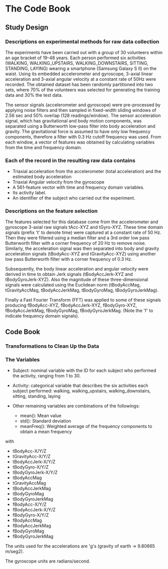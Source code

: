 # The Code Book 

## Study Design
### Descriptions on experimental methods for raw data collection
  The experiments have been carried out with a group of 30 volunteers within an age bracket of 19-48 years. Each person performed six activities (WALKING, WALKING_UPSTAIRS, WALKING_DOWNSTAIRS, SITTING, STANDING, LAYING) wearing a smartphone (Samsung Galaxy S II) on the waist. Using its embedded accelerometer and gyroscope, 3-axial linear acceleration and 3-axial angular velocity at a constant rate of 50Hz were recorded. The obtained dataset has been randomly partitioned into two sets, where 70% of the volunteers was selected for generating the training data and 30% the test data. 

  The sensor signals (accelerometer and gyroscope) were pre-processed by applying noise filters and then sampled in fixed-width sliding windows of 2.56 sec and 50% overlap (128 readings/window). The sensor acceleration signal, which has gravitational and body motion components, was separated using a Butterworth low-pass filter into body acceleration and gravity. The gravitational force is assumed to have only low frequency components, therefore a filter with 0.3 Hz cutoff frequency was used. From each window, a vector of features was obtained by calculating variables from the time and frequency domain.

### Each of the record in the resulting raw data contains
* Triaxial acceleration from the accelerometer (total acceleration) and the estimated body acceleration
* Triaxial Angular velocity from the gyroscope
* A 561-feature vector with time and frequency domain variables. 
* Its activity label. 
* An identifier of the subject who carried out the experiment.

### Descriptions on the feature selection
  The features selected for this database come from the accelerometer and gyroscope 3-axial raw signals tAcc-XYZ and tGyro-XYZ. These time domain signals (prefix 't' to denote time) were captured at a constant rate of 50 Hz. Then they were filtered using a median filter and a 3rd order low pass Butterworth filter with a corner frequency of 20 Hz to remove noise. Similarly, the acceleration signal was then separated into body and gravity acceleration signals (tBodyAcc-XYZ and tGravityAcc-XYZ) using another low pass Butterworth filter with a corner frequency of 0.3 Hz. 

  Subsequently, the body linear acceleration and angular velocity were derived in time to obtain Jerk signals (tBodyAccJerk-XYZ and tBodyGyroJerk-XYZ). Also the magnitude of these three-dimensional signals were calculated using the Euclidean norm (tBodyAccMag, tGravityAccMag, tBodyAccJerkMag, tBodyGyroMag, tBodyGyroJerkMag). 

  Finally a Fast Fourier Transform (FFT) was applied to some of these signals producing fBodyAcc-XYZ, fBodyAccJerk-XYZ, fBodyGyro-XYZ, fBodyAccJerkMag, fBodyGyroMag, fBodyGyroJerkMag. (Note the 'f' to indicate frequency domain signals). 

## Code Book
### Transformations to Clean Up the Data


### The Variables
* Subject: nominal variable with the ID for each subject who performed the activity, ranging from 1 to 30. 
* Activity: categorical variable that describes the six activities each subject performed: walking, walking_upstairs, walking_downstairs, sitting, standing, laying

* Other remaining variables are combinations of the followings: 

  - mean(): Mean value
  - std(): Standard deviation
  - meanFreq(): Weighted average of the frequency components to obtain a mean frequency

with 
 
  - tBodyAcc-X/Y/Z
  - tGravityAcc-X/Y/Z
  - tBodyAccJerk-X/Y/Z
  - tBodyGyro-X/Y/Z
  - tBodyGyroJerk-X/Y/Z
  - tBodyAccMag
  - tGravityAccMag
  - tBodyAccJerkMag
  - tBodyGyroMag
  - tBodyGyroJerkMag
  - fBodyAcc-X/Y/Z
  - fBodyAccJerk-X/Y/Z
  - fBodyGyro-X/Y/Z
  - fBodyAccMag
  - fBodyAccJerkMag
  - fBodyGyroMag
  - fBodyGyroJerkMag

The units used for the accelerations are 'g's (gravity of earth -> 9.80665 m/seg2).

The gyroscope units are radians/second. 



